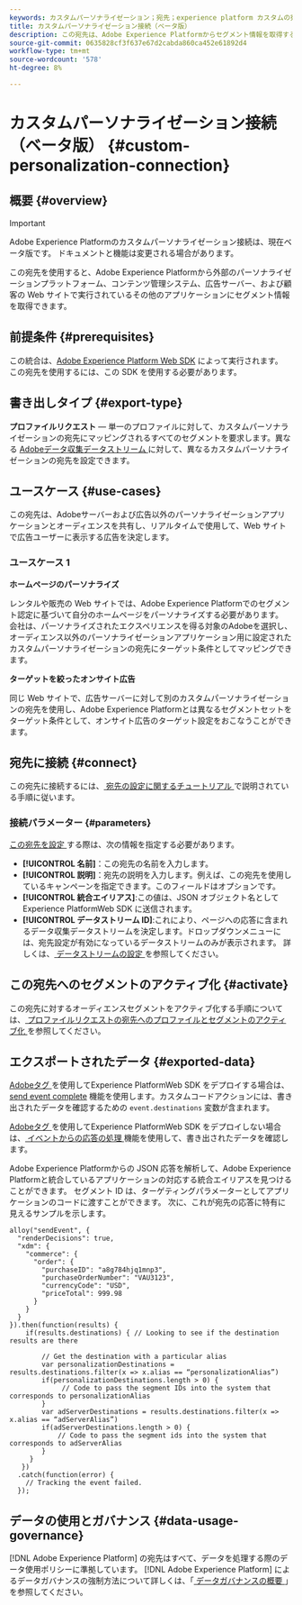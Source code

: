 ```yaml
---
keywords: カスタムパーソナライゼーション；宛先；experience platform カスタムの宛先；
title: カスタムパーソナライゼーション接続（ベータ版）
description: この宛先は、Adobe Experience Platformからセグメント情報を取得する方法として、サイトで実行されている外部のパーソナライゼーション、コンテンツ管理システム、広告サーバーおよびその他のアプリケーションを提供します。 この宛先では、ユーザープロファイルのセグメントメンバーシップに基づいて、リアルタイムの 1 対 1 のパーソナライゼーションを提供します。
source-git-commit: 0635828cf3f637e67d2cabda860ca452e61892d4
workflow-type: tm+mt
source-wordcount: '578'
ht-degree: 8%

---
```


# カスタムパーソナライゼーション接続（ベータ版） {#custom-personalization-connection}

## 概要 {#overview}

>[!IMPORTANT]
>
>Adobe Experience Platformのカスタムパーソナライゼーション接続は、現在ベータ版です。 ドキュメントと機能は変更される場合があります。

この宛先を使用すると、Adobe Experience Platformから外部のパーソナライゼーションプラットフォーム、コンテンツ管理システム、広告サーバー、および顧客の Web サイトで実行されているその他のアプリケーションにセグメント情報を取得できます。

## 前提条件 {#prerequisites}

この統合は、[Adobe Experience Platform Web SDK](../../../edge/home.md) によって実行されます。 この宛先を使用するには、この SDK を使用する必要があります。

## 書き出しタイプ {#export-type}

**プロファイルリクエスト**  — 単一のプロファイルに対して、カスタムパーソナライゼーションの宛先にマッピングされるすべてのセグメントを要求します。異なる [Adobeデータ収集データストリーム ](../../../edge/fundamentals/datastreams.md) に対して、異なるカスタムパーソナライゼーションの宛先を設定できます。

## ユースケース {#use-cases}

この宛先は、Adobeサーバーおよび広告以外のパーソナライゼーションアプリケーションとオーディエンスを共有し、リアルタイムで使用して、Web サイトで広告ユーザーに表示する広告を決定します。

### ユースケース 1

**ホームページのパーソナライズ**

レンタルや販売の Web サイトでは、Adobe Experience Platformでのセグメント認定に基づいて自分のホームページをパーソナライズする必要があります。 会社は、パーソナライズされたエクスペリエンスを得る対象のAdobeを選択し、オーディエンス以外のパーソナライゼーションアプリケーション用に設定されたカスタムパーソナライゼーションの宛先にターゲット条件としてマッピングできます。

**ターゲットを絞ったオンサイト広告**

同じ Web サイトで、広告サーバーに対して別のカスタムパーソナライゼーションの宛先を使用し、Adobe Experience Platformとは異なるセグメントセットをターゲット条件として、オンサイト広告のターゲット設定をおこなうことができます。

## 宛先に接続 {#connect}

この宛先に接続するには、[ 宛先の設定に関するチュートリアル ](../../ui/connect-destination.md) で説明されている手順に従います。

### 接続パラメーター {#parameters}

[ この宛先を設定 ](../../ui/connect-destination.md) する際は、次の情報を指定する必要があります。

* **[!UICONTROL 名前]**：この宛先の名前を入力します。
* **[!UICONTROL 説明]**：宛先の説明を入力します。例えば、この宛先を使用しているキャンペーンを指定できます。このフィールドはオプションです。
* **[!UICONTROL 統合エイリアス]**:この値は、JSON オブジェクト名としてExperience PlatformWeb SDK に送信されます。
* **[!UICONTROL データストリーム ID]**:これにより、ページへの応答に含まれるデータ収集データストリームを決定します。ドロップダウンメニューには、宛先設定が有効になっているデータストリームのみが表示されます。 詳しくは、[ データストリームの設定 ](../../../edge/fundamentals/datastreams.md) を参照してください。

## この宛先へのセグメントのアクティブ化 {#activate}

この宛先に対するオーディエンスセグメントをアクティブ化する手順については、[ プロファイルリクエストの宛先へのプロファイルとセグメントのアクティブ化 ](../../ui/activate-profile-request-destinations.md) を参照してください。

## エクスポートされたデータ {#exported-data}

[Adobeタグ ](../../../tags/home.md) を使用してExperience PlatformWeb SDK をデプロイする場合は、[send event complete](../../../edge/extension/event-types.md) 機能を使用します。カスタムコードアクションには、書き出されたデータを確認するための `event.destinations` 変数が含まれます。

[Adobeタグ ](../../../tags/home.md) を使用してExperience PlatformWeb SDK をデプロイしない場合は、[ イベントからの応答の処理 ](../../../edge/fundamentals/tracking-events.md#handling-responses-from-events) 機能を使用して、書き出されたデータを確認します。

Adobe Experience Platformからの JSON 応答を解析して、Adobe Experience Platformと統合しているアプリケーションの対応する統合エイリアスを見つけることができます。 セグメント ID は、ターゲティングパラメーターとしてアプリケーションのコードに渡すことができます。 次に、これが宛先の応答に特有に見えるサンプルを示します。

```
alloy("sendEvent", {
  "renderDecisions": true,
  "xdm": {
    "commerce": {
      "order": {
        "purchaseID": "a8g784hjq1mnp3",
        "purchaseOrderNumber": "VAU3123",
        "currencyCode": "USD",
        "priceTotal": 999.98
      }
    }
  }
}).then(function(results) {
    if(results.destinations) { // Looking to see if the destination results are there
 
        // Get the destination with a particular alias
        var personalizationDestinations = results.destinations.filter(x => x.alias == “personalizationAlias”)
        if(personalizationDestinations.length > 0) {
             // Code to pass the segment IDs into the system that corresponds to personalizationAlias
        }
        var adServerDestinations = results.destinations.filter(x => x.alias == “adServerAlias”)
        if(adServerDestinations.length > 0) {
            // Code to pass the segment ids into the system that corresponds to adServerAlias
        }
     }
   })
  .catch(function(error) {
    // Tracking the event failed.
  });
```


## データの使用とガバナンス {#data-usage-governance}

[!DNL Adobe Experience Platform] の宛先はすべて、データを処理する際のデータ使用ポリシーに準拠しています。 [!DNL Adobe Experience Platform] によるデータガバナンスの強制方法について詳しくは、「[ データガバナンスの概要 ](../../../data-governance/home.md)」を参照してください。

